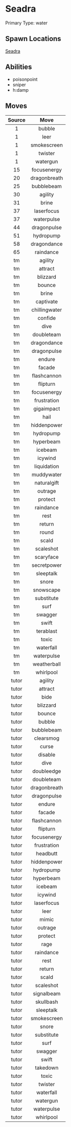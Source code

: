 # Seadra  
Primary Type: water  
  
## Spawn Locations  
[Seadra](/data/spawn_presets/seadra.md)  
  
## Abilities  
  * poisonpoint
  * sniper
  * h:damp
  
  
## Moves  
  
| Source | Move |  
|:---:|:---:|  
| 1 | bubble |  
| 1 | leer |  
| 1 | smokescreen |  
| 1 | twister |  
| 1 | watergun |  
| 15 | focusenergy |  
| 20 | dragonbreath |  
| 25 | bubblebeam |  
| 30 | agility |  
| 31 | brine |  
| 37 | laserfocus |  
| 37 | waterpulse |  
| 44 | dragonpulse |  
| 51 | hydropump |  
| 58 | dragondance |  
| 65 | raindance |  
| tm | agility |  
| tm | attract |  
| tm | blizzard |  
| tm | bounce |  
| tm | brine |  
| tm | captivate |  
| tm | chillingwater |  
| tm | confide |  
| tm | dive |  
| tm | doubleteam |  
| tm | dragondance |  
| tm | dragonpulse |  
| tm | endure |  
| tm | facade |  
| tm | flashcannon |  
| tm | flipturn |  
| tm | focusenergy |  
| tm | frustration |  
| tm | gigaimpact |  
| tm | hail |  
| tm | hiddenpower |  
| tm | hydropump |  
| tm | hyperbeam |  
| tm | icebeam |  
| tm | icywind |  
| tm | liquidation |  
| tm | muddywater |  
| tm | naturalgift |  
| tm | outrage |  
| tm | protect |  
| tm | raindance |  
| tm | rest |  
| tm | return |  
| tm | round |  
| tm | scald |  
| tm | scaleshot |  
| tm | scaryface |  
| tm | secretpower |  
| tm | sleeptalk |  
| tm | snore |  
| tm | snowscape |  
| tm | substitute |  
| tm | surf |  
| tm | swagger |  
| tm | swift |  
| tm | terablast |  
| tm | toxic |  
| tm | waterfall |  
| tm | waterpulse |  
| tm | weatherball |  
| tm | whirlpool |  
| tutor | agility |  
| tutor | attract |  
| tutor | bide |  
| tutor | blizzard |  
| tutor | bounce |  
| tutor | bubble |  
| tutor | bubblebeam |  
| tutor | clearsmog |  
| tutor | curse |  
| tutor | disable |  
| tutor | dive |  
| tutor | doubleedge |  
| tutor | doubleteam |  
| tutor | dragonbreath |  
| tutor | dragonpulse |  
| tutor | endure |  
| tutor | facade |  
| tutor | flashcannon |  
| tutor | flipturn |  
| tutor | focusenergy |  
| tutor | frustration |  
| tutor | headbutt |  
| tutor | hiddenpower |  
| tutor | hydropump |  
| tutor | hyperbeam |  
| tutor | icebeam |  
| tutor | icywind |  
| tutor | laserfocus |  
| tutor | leer |  
| tutor | mimic |  
| tutor | outrage |  
| tutor | protect |  
| tutor | rage |  
| tutor | raindance |  
| tutor | rest |  
| tutor | return |  
| tutor | scald |  
| tutor | scaleshot |  
| tutor | signalbeam |  
| tutor | skullbash |  
| tutor | sleeptalk |  
| tutor | smokescreen |  
| tutor | snore |  
| tutor | substitute |  
| tutor | surf |  
| tutor | swagger |  
| tutor | swift |  
| tutor | takedown |  
| tutor | toxic |  
| tutor | twister |  
| tutor | waterfall |  
| tutor | watergun |  
| tutor | waterpulse |  
| tutor | whirlpool |  
  
